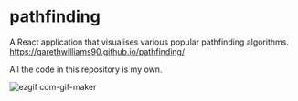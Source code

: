 # pathfinding
A React application that visualises various popular pathfinding algorithms.
https://garethwilliams90.github.io/pathfinding/

All the code in this repository is my own. 




![ezgif com-gif-maker](https://user-images.githubusercontent.com/61457033/202927320-57108c8a-ba6f-4f8b-86f7-02f9141673fe.gif)
